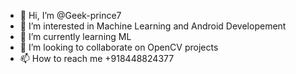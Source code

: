 - 👋 Hi, I’m @Geek-prince7
- 👀 I’m interested in Machine Learning and Android Developement
- 🌱 I’m currently learning ML
- 💞️ I’m looking to collaborate on OpenCV projects
- 📫 How to reach me +918448824377

<!---
Geek-prince7/Geek-prince7 is a ✨ special ✨ repository because its `README.md` (this file) appears on your GitHub profile.
You can click the Preview link to take a look at your changes.
--->
